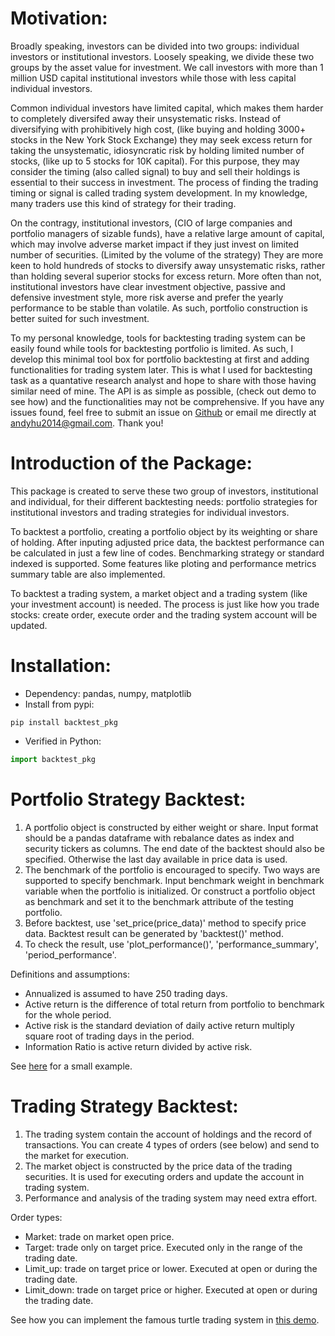 # Motivation: 
Broadly speaking, investors can be divided into two groups: individual investors or institutional investors. Loosely speaking, we divide these two groups by the asset value for investment. We call investors with more than 1 million USD capital institutional investors while those with less capital individual investors. 

Common individual investors have limited capital, which makes them harder to completely diversifed away their unsystematic risks. Instead of diversifying with prohibitively high cost, (like buying and holding 3000+ stocks in the New York Stock Exchange) they may seek excess return for taking the unsystematic, idiosyncratic risk by holding limited number of stocks, (like up to 5 stocks for 10K capital). For this purpose, they may consider the timing (also called signal) to buy and sell their holdings is essential to their success in investment. The process of finding the trading timing or signal is called trading system development. In my knowledge, many traders use this kind of strategy for their trading.

On the contragy, institutional investors, (CIO of large companies and portfolio managers of sizable funds), have a relative large amount of capital, which may involve adverse market impact if they just invest on limited number of securities. (Limited by the volume of the strategy) They are more keen to hold hundreds of stocks to diversify away unsystematic risks, rather than holding several superior stocks for excess return. More often than not, institutional investors have clear investment objective, passive and defensive investment style, more risk averse and prefer the yearly performance to be stable than volatile. As such, portfolio construction is better suited for such investment.

To my personal knowledge, tools for backtesting trading system can be easily found while tools for backtesting portfolio is limited. As such, I develop this minimal tool box for portfolio backtesting at first and adding functionalities for trading system later. This is what I used for backtesting task as a quantative research analyst and hope to share with those having similar need of mine. The API is as simple as possible, (check out demo to see how) and the functionalities may not be comprehensive. If you have any issues found, feel free to submit an issue on [Github](https://github.com/andyhu4023/backtest_pkg) or email me directly at andyhu2014@gmail.com. Thank you!

# Introduction of the Package:
This package is created to serve these two group of investors, institutional and individual, for their different backtesting needs: portfolio strategies for institutional investors and trading strategies for individual investors.

To backtest a portfolio, creating a portfolio object by its weighting or share of holding. After inputing adjusted price data, the backtest performance can be calculated in just a few line of codes. Benchmarking strategy or standard indexed is supported. Some features like ploting and performance metrics summary table are also implemented.

To backtest a trading system, a market object and a trading system (like your investment account) is needed. The process is just like how you trade stocks: create order, execute order and the trading system account will be updated.

# Installation: 
* Dependency: pandas, numpy, matplotlib
* Install from pypi:
```
pip install backtest_pkg  
```
* Verified in Python:
```python
import backtest_pkg 
```

# Portfolio Strategy Backtest:
   1. A portfolio object is constructed by either weight or share. Input format should be a pandas dataframe with rebalance dates as index and security tickers as columns. The end date of the backtest should also be specified. Otherwise the last day available in price data is used.
   2. The benchmark of the portfolio is encouraged to specify. Two ways are supported to specify benchmark. Input benchmark weight in benchmark variable when the portfolio is initialized. Or construct a portfolio object as benchmark and set it to the benchmark attribute of the testing portfolio.
   3. Before backtest, use 'set_price(price_data)' method to specify price data. Backtest result can be generated by 'backtest()' method.
   4. To check the result, use 'plot_performance()', 'performance_summary', 'period_performance'.

Definitions and assumptions:
* Annualized is assumed to have 250 trading days.
* Active return is the difference of total return from portfolio to benchmark for the whole period. 
* Active risk is the standard deviation of daily active return multiply square root of trading days in the period. 
* Information Ratio is active return divided by active risk.

See [here]() for a small example.

# Trading Strategy Backtest:
   1. The trading system contain the account of holdings and the record of transactions. You can create 4 types of orders (see below) and send to the market for execution.
   2. The market object is constructed by the price data of the trading securities. It is used for executing orders and update the account in trading system.
   3. Performance and analysis of the trading system may need extra effort.

Order types:  
* Market: trade on market open price.
* Target: trade only on target price. Executed only in the range of the trading date.
* Limit_up: trade on target price or lower. Executed at open or during the trading date.
* Limit_down: trade on target price or higher. Executed at open or during the trading date.


See how you can implement the famous turtle trading system in [this demo]().



